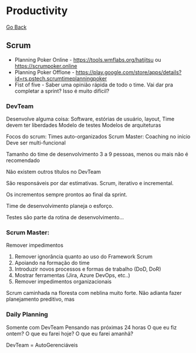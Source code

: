 # Productivity

[Go Back](https://github.com/Matheus-de-Souza/my-references)

## Scrum

* Planning Poker Online - https://tools.wmflabs.org/hatjitsu ou https://scrumpoker.online
* Planning Poker Offlone - https://play.google.com/store/apps/details?id=rs.pstech.scrumtimeplanningpoker
* Fist of five - Saber uma opinião rápida de todo o time. Vai dar pra completar a sprint? Isso é muito difícil?

### DevTeam

Desenvolve alguma coisa: Software, estórias de usuário, layout,
Time devem ter liberdades
Modelo de testes
Modelos de arquiteturas

Focos do scrum: Times auto-organizados
Scrum Master: Coaching no início
Deve ser multi-funcional

Tamanho do time de desenvolvimento 3 a 9 pessoas, menos ou mais não é recomendado

Não existem outros títulos no DevTeam

São responsáveis por dar estimativas.
Scrum, iterativo e incremental.

Os incrementos sempre prontos ao final da sprint.

Time de desenvolvimento planeja o esforço.

Testes são parte da rotina de desenvolvimento...

### Scrum Master:

Remover impedimentos

1. Remover ignorância quanto ao uso do Framework Scrum
2. Apoiando na formação do time
3. Introduzir novos processos e formas de trabalho (DoD, DoR)
4. Mostrar ferramentas (Jira, Azure DevOps, etc..)
5. Remover impedimentos organizacionais

Scrum caminhada na floresta com neblina muito forte. Não adianta fazer planejamento preditivo, mas 

### Daily Planning

Somente com DevTeam
Pensando nas próximas 24 horas
O que eu fiz ontem?
O que eu farei hoje?
O que eu farei amanhã?

DevTeam = AutoGerenciáveis

